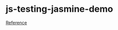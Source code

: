 # js-testing-jasmine-demo

[Reference](https://www.pluralsight.com/guides/front-end-javascript/introduction-to-test-driven-development-in-javascript)
